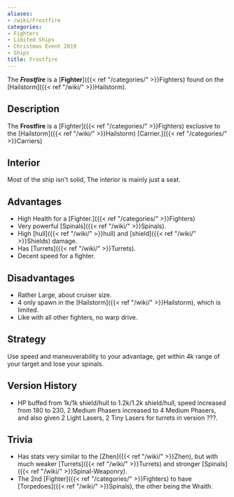 ```yaml
---
aliases:
- /wiki/Frostfire
categories:
- Fighters
- Limited Ships
- Christmas Event 2019
- Ships
title: Frostfire
---
```


The **_Frostfire_** is a [**Fighter**]({{< ref "/categories/" >}}Fighters) found on the [Hailstorm]({{< ref "/wiki/" >}}Hailstorm). 

## Description

The **Frostfire** is a [Fighter]({{< ref "/categories/" >}}Fighters) exclusive to the [Hailstorm]({{< ref "/wiki/" >}}Hailstorm) [Carrier.]({{< ref "/categories/" >}}Carriers)

## Interior

Most of the ship isn't solid, The interior is mainly just a seat.

## Advantages

- High Health for a [Fighter.]({{< ref "/categories/" >}}Fighters)
- Very powerful [Spinals]({{< ref "/wiki/" >}}Spinals).
- High [hull]({{< ref "/wiki/" >}}hull) and [shield]({{< ref "/wiki/" >}}Shields) damage.
- Has [Turrets]({{< ref "/wiki/" >}}Turrets).
- Decent speed for a fighter.

## Disadvantages

- Rather Large, about cruiser size.
- 4 only spawn in the [Hailstorm]({{< ref "/wiki/" >}}Hailstorm), which is limited.
- Like with all other fighters, no warp drive.

## Strategy

Use speed and maneuverability to your advantage, get within 4k range of your target and lose your spinals.

## Version History 

- HP buffed from 1k/1k shield/hull to 1.2k/1.2k shield/hull, speed increased from 180 to 230, 2 Medium Phasers increased to 4 Medium Phasers, and also given 2 Light Lasers, 2 Tiny Lasers for turrets in version ???.

## Trivia

- Has stats very similar to the [Zhen]({{< ref "/wiki/" >}}Zhen), but with much weaker [Turrets]({{< ref "/wiki/" >}}Turrets) and stronger [Spinals]({{< ref "/wiki/" >}}Spinal-Weaponry).
- The 2nd [Fighter]({{< ref "/categories/" >}}Fighters) to have [Torpedoes]({{< ref "/wiki/" >}}Spinals), the other being the Wraith.